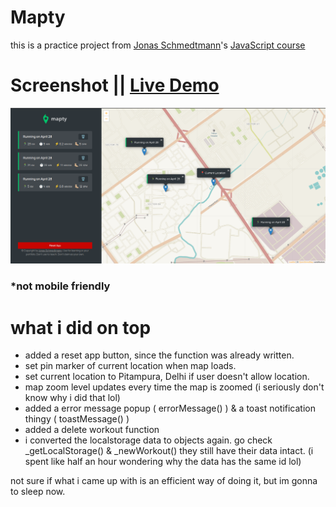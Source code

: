 # Mapty

this is a practice project from [Jonas Schmedtmann](https://www.udemy.com/user/jonasschmedtmann/)'s [JavaScript course](https://www.udemy.com/course/the-complete-javascript-course/)

# Screenshot || [Live Demo](https://mapty-js-re.netlify.app/)

![Screenshot](./13.png)

### \*not mobile friendly

# what i did on top

- added a reset app button, since the function was already written.
- set pin marker of current location when map loads.
- set current location to Pitampura, Delhi if user doesn't allow location.
- map zoom level updates every time the map is zoomed (i seriously don't know why i did that lol)
- added a error message popup ( errorMessage() ) & a toast notification thingy ( toastMessage() )
- added a delete workout function
- i converted the localstorage data to objects again. go check \_getLocalStorage() & \_newWorkout() they still have their data intact. (i spent like half an hour wondering why the data has the same id lol)

not sure if what i came up with is an efficient way of doing it, but im gonna to sleep now.
